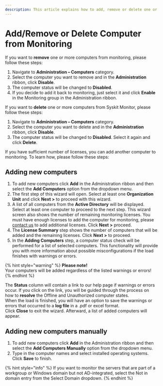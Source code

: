 ```yaml
---
description: This article explains how to add, remove or delete one or more computers from monitoring.
---
```


# Add/Remove or Delete Computer from Monitoring

If you want to **remove** one or more computers from monitoring, please follow these steps:

1. Navigate to **Administration – Computers** category.
2. Select the computer you want to remove and in the **Administration** ribbon, click **Disable**.
3. The computer status will be changed to **Disabled**.
4. If you decide to add it back to monitoring, just select it and click **Enable** in the Monitoring group in the Administration ribbon.

If you want to **delete** one or more computers from Syskit Monitor, please follow these steps:

1. Navigate to **Administration – Computers** category.
2. Select the computer you want to delete and in the **Administration** ribbon, click **Disable**.
3. The computer status will be changed to **Disabled**. Select it again and click **Delete**.

If you have sufficient number of licenses, you can add another computer to monitoring. To learn how, please follow these steps:

## Adding new computers

1. To add new computers click **Add** in the Administration ribbon and then select the **Add Computers** option from the dropdown menu.
2. The first step of this wizard will open. Select at least one **Organization Unit** and click **Next &gt;** to proceed with this wizard.
3. A list of all computers from the **Active Directory** will be displayed. Select at least one computer to proceed to the next step. This wizard screen also shows the number of remaining monitoring licenses. You must have enough licenses to add the computer for monitoring, please [contact us](https://www.syskit.com/company/contact-us) to add additional licenses. Click **Next &gt;** proceed.
4. The **License Summary** step shows the number of computers that will be added and the remaining licenses. Click **Next &gt;** to proceed.
5. In the **Adding Computers** step, a computer status check will be performed for a list of selected computers. This functionality will provide you with more information about possible misconfigurations if the load finishes with warnings or errors.

{% hint style="warning" %}
**Please note!**  
Your computers will be added regardless of the listed warnings or errors!
{% endhint %}

The **Status** column will contain a link to our help page if warnings or errors occur. If you click on the link, you will be guided through the process on how to **resolve** the Offline and Unauthorized computer states.  
When the load is finished, you will have an option to save the warnings or errors that occurred to a **log file** in a .pdf or excel format.  
Click **Close** to exit the wizard. Afterward, a list of added computers will appear.

## Adding new computers manually

1. To add new computers click **Add** in the Administration ribbon and then select the **Add Computers Manually** option from the dropdown menu.
2. Type in the computer names and select installed operating systems. Click **Save** to finish.

{% hint style="info" %}
If you want to monitor the servers that are part of a workgroup or Windows domain but not AD-integrated, select the Not in domain entry from the Select Domain dropdown.
{% endhint %}

